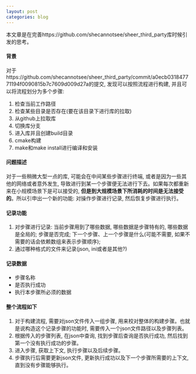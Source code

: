 ```yaml
---
layout: post
categories: blog
---
```




本文章是在完善https://github.com/shecannotsee/sheer_third_party库时候引发的思考。

#### 背景

对于https://github.com/shecannotsee/sheer_third_party/commit/a0ecb031847771194f0090815b7c7609d009d27a的提交, 发现可以按照流程进行构建, 并且可以将流程划分为多个步骤:

1. 检查当前工作路径
2. 检查某些目录是否存在(要在该目录下进行库的拉取)
3. 从github上拉取库
4. 切换库分支
5. 进入库并且创建build目录
6. cmake构建
7. make和make install进行编译和安装

#### 问题描述

对于一些稍微大型一点的库, 可能会在中间某些步骤进行终端, 或者是因为一些其他的网络或者意外发生, 导致进行到某一个步骤便无法进行下去。如果每次都重新来在小规模场景下是可以接受的, **但是到大规模场景下所消耗的时间是无法接受的**。所以引申出一个新的功能: 对操作步骤进行记录, 然后恢复步骤进行执行。

#### 记录功能

1. 对步骤进行记录: 当前步骤用到了哪些数据, 哪些数据是步骤特有的, 哪些数据是全局的; 步骤是否完成; 下一个步骤、上一个步骤是什么(可能不需要, 如果不需要的话会依赖数组来表示步骤顺序);
2. 通过哪种格式的文件来记录(json, ini或者是其他?)



#### 记录数据

- 步骤名称
- 是否执行成功
- 执行本步骤所必须的数据



#### 整个流程如下

1. 对于构建流程, 需要对json文件传入一组步骤, 用来校对整体的构建步骤。也就是说构造这个记录步骤的功能时, 需要传入一个json文件路径以及步骤列表。
2. 根据传入的步骤列表, 在json中查询, 找到步骤后查询是否执行成功, 然后找到第一个没有执行成功的步骤。
3. 进入步骤, 获取上下文, 执行步骤以及后续步骤。
4. 步骤执行后需要更新json文件, 更新执行成功以及下一个步骤所需要的上下文, 直到没有步骤能够执行。





